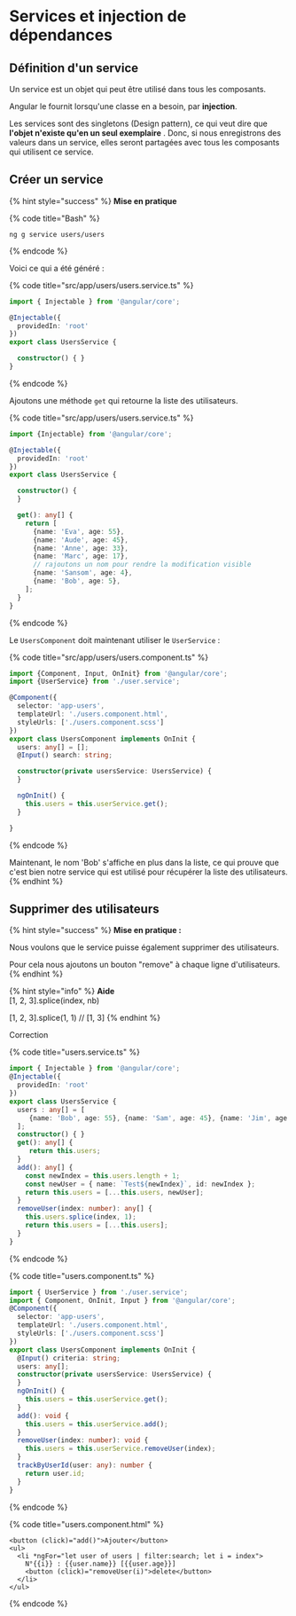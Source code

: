 # Services et injection de dépendances

## Définition d'un service

Un service est un objet qui peut être utilisé dans tous les composants.

Angular le fournit lorsqu'une classe en a besoin, par **injection**.

Les services sont des singletons \(Design pattern\), ce qui veut dire que **l'objet n'existe qu'en un seul exemplaire**. Donc, si nous enregistrons des valeurs dans un service, elles seront partagées avec tous les composants qui utilisent ce service.

## Créer un service

{% hint style="success" %}
**Mise en pratique**

{% code title="Bash" %}
```text
ng g service users/users
```
{% endcode %}

Voici ce qui a été généré :

{% code title="src/app/users/users.service.ts" %}
```typescript
import { Injectable } from '@angular/core';

@Injectable({
  providedIn: 'root'
})
export class UsersService {

  constructor() { }
}
```
{% endcode %}

Ajoutons une méthode `get` qui retourne la liste des utilisateurs.

{% code title="src/app/users/users.service.ts" %}
```typescript
import {Injectable} from '@angular/core';

@Injectable({
  providedIn: 'root'
})
export class UsersService {

  constructor() {
  }

  get(): any[] {
    return [
      {name: 'Eva', age: 55},
      {name: 'Aude', age: 45},
      {name: 'Anne', age: 33},
      {name: 'Marc', age: 17},
      // rajoutons un nom pour rendre la modification visible
      {name: 'Sansom', age: 4},
      {name: 'Bob', age: 5},
    ];
  }
}
```
{% endcode %}

Le `UsersComponent` doit maintenant utiliser le `UserService` :

{% code title="src/app/users/users.component.ts" %}
```typescript
import {Component, Input, OnInit} from '@angular/core';
import {UserService} from './user.service';

@Component({
  selector: 'app-users',
  templateUrl: './users.component.html',
  styleUrls: ['./users.component.scss']
})
export class UsersComponent implements OnInit {
  users: any[] = [];
  @Input() search: string;

  constructor(private usersService: UsersService) {
  }

  ngOnInit() {
    this.users = this.userService.get();
  }

}
```
{% endcode %}

Maintenant, le nom 'Bob' s'affiche en plus dans la liste, ce qui prouve que c'est bien notre service qui est utilisé pour récupérer la liste des utilisateurs.
{% endhint %}

## Supprimer des utilisateurs

{% hint style="success" %}
**Mise en pratique :**

Nous voulons que le service puisse également supprimer des utilisateurs.

Pour cela nous ajoutons un bouton "remove" à chaque ligne d'utilisateurs.
{% endhint %}

{% hint style="info" %}
**Aide**  
\[1, 2, 3\].splice\(index, nb\)

\[1, 2, 3\].splice\(1, 1\) // \[1, 3\]
{% endhint %}

Correction

{% code title="users.service.ts" %}
```typescript
import { Injectable } from '@angular/core';
@Injectable({
  providedIn: 'root'
})
export class UsersService {
  users : any[] = [
     {name: 'Bob', age: 55}, {name: 'Sam', age: 45}, {name: 'Jim', age: 33}, {name: 'Ana', age: 17},  {name: 'Lou', age: 4},
  ];
  constructor() { }
  get(): any[] {
     return this.users;
  }
  add(): any[] {
    const newIndex = this.users.length + 1;
    const newUser = { name: `Test${newIndex}`, id: newIndex };
    return this.users = [...this.users, newUser];
  }
  removeUser(index: number): any[] {
    this.users.splice(index, 1);
    return this.users = [...this.users];
  }
}
```
{% endcode %}

{% code title="users.component.ts" %}
```typescript
import { UserService } from './user.service';
import { Component, OnInit, Input } from '@angular/core';
@Component({
  selector: 'app-users',
  templateUrl: './users.component.html',
  styleUrls: ['./users.component.scss']
})
export class UsersComponent implements OnInit {
  @Input() criteria: string;
  users: any[];
  constructor(private usersService: UsersService) {
  }
  ngOnInit() {
    this.users = this.userService.get();
  }
  add(): void {
    this.users = this.userService.add();
  }
  removeUser(index: number): void {
    this.users = this.userService.removeUser(index);
  }
  trackByUserId(user: any): number {
    return user.id;
  }
}
```
{% endcode %}

{% code title="users.component.html" %}
```markup
<button (click)="add()">Ajouter</button>
<ul>
  <li *ngFor="let user of users | filter:search; let i = index">
    N°{{i}} : {{user.name}} [{{user.age}}]
    <button (click)="removeUser(i)">delete</button>
  </li>
</ul>
```
{% endcode %}

